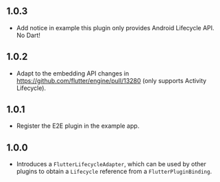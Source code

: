 ## 1.0.3

* Add notice in example this plugin only provides Android Lifecycle API. No Dart!

## 1.0.2

* Adapt to the embedding API changes in https://github.com/flutter/engine/pull/13280 (only supports Activity Lifecycle).

## 1.0.1

* Register the E2E plugin in the example app.

## 1.0.0

* Introduces a `FlutterLifecycleAdapter`, which can be used by other plugins to obtain a `Lifecycle`
  reference from a `FlutterPluginBinding`.
